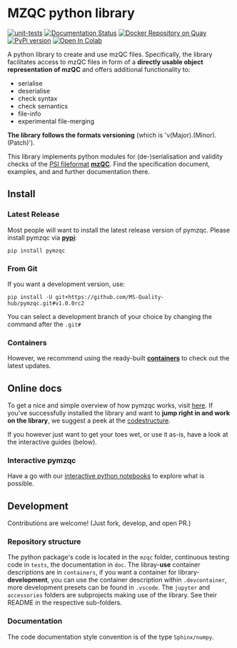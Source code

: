 # MZQC python library
[![unit-tests](https://github.com/MS-Quality-hub/pymzqc/actions/workflows/unit_tests.yml/badge.svg)](https://github.com/MS-Quality-hub/pymzqc/actions/workflows/unit_tests.yml)
[![Documentation Status](https://readthedocs.org/projects/pymzqc/badge/?version=latest)](https://pymzqc.readthedocs.io/en/latest/?badge=latest)
[![Docker Repository on Quay](https://img.shields.io/badge/container-ready-brightgreen.svg "Docker Repository on Quay")](https://quay.io/repository/mwalzer/pymzqc?tab=tags)
[![PyPi version](https://badgen.net/pypi/v/pymzqc/)](https://pypi.com/project/pymzqc)
[![Open In Colab](https://colab.research.google.com/assets/colab-badge.svg)](https://colab.research.google.com/github/MS-Quality-hub/pymzqc/blob/main/jupyter/mzqc_in_5/write_in_5_minutes.ipynb)

A python library to create and use mzQC files. Specifically, the library facilitates access to 
mzQC files in form of a **directly usable object representation of mzQC** and offers additional 
functionality to:
* serialise
* deserialise
* check syntax
* check semantics
* file-info
* experimental file-merging

**The library follows the formats versioning** (which is 'v(Major).(Minor).(Patch)').

This library implements python modules for (de-)serialisation and validity checks of the [PSI fileformat](http://www.psidev.info/groups/quality-control) [**mzQC**](https://hupo-psi.github.io/mzQC/). Find the specification document, examples, and and further documentation there.


## Install

### Latest Release
Most people will want to install the latest release version of pymzqc. Please install pymzqc via [**pypi**](https://pypi.org/project/pymzqc/): 
```
pip install pymzqc
```

### From Git
If you want a development version, use: 
```
pip install -U git+https://github.com/MS-Quality-hub/pymzqc.git#v1.0.0rc2
```
You can select a development branch of your choice by changing the command after the `.git#`

### Containers
However, we recommend using the ready-built [**containers**](https://quay.io/repository/mwalzer/pymzqc?tab=tags) to check out the latest updates.

## Online docs
To get a nice and simple overview of how pymzqc works, visit [here](https://pymzqc.readthedocs.io/en/latest/examples.html). 
If you've successfully installed the library and want to **jump right in and work on the library**, we suggest a peek at the [codestructure](https://pymzqc.readthedocs.io/en/latest/codestructure.html).

If you however just want to get your toes wet, or use it as-is, have a look at the interactive guides (below).

### Interactive pymzqc
Have a go with our [interactive python notebooks](jupyter/README.md) to explore what is possible.

## Development 
Contributions are welcome! (Just fork, develop, and open PR.)

### Repository structure
The python package's code is located in the `mzqc` folder, continuous testing code in `tests`, the documentation in `doc`. The libray-**use** container descriptions are in `containers`, if you want a container for library-**development**, you can use the container description within `.devcontainer`, more development presets can be found in `.vscode`. The `jupyter` and `accessories` folders are subprojects making use of the library. See their README in the respective sub-folders.

### Documentation
The code documentation style convention is of the type `Sphinx/numpy`.

